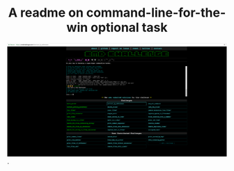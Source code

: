 <h1 align= "center">  A readme on command-line-for-the-win optional task </h1>

![Command Line Challenge](/command_line_for_the_win/image.png "Command Line Challange").
